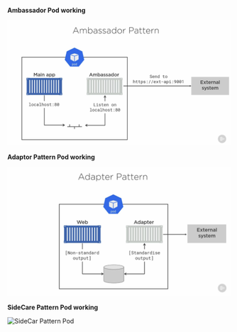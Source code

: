 **Ambassador Pod working**

<img alt="Ambassador-Pod" width="730px" src="Ambassador.jpg" />

**Adaptor Pattern Pod working**

<img alt="Adaptor Pattern Pod" width="730px" src="Adaptor Pattern Pod.jpg" />

**SideCare Pattern Pod working**

<img alt="SideCar Pattern Pod" width="730px" src="SideCar.jpg" />
